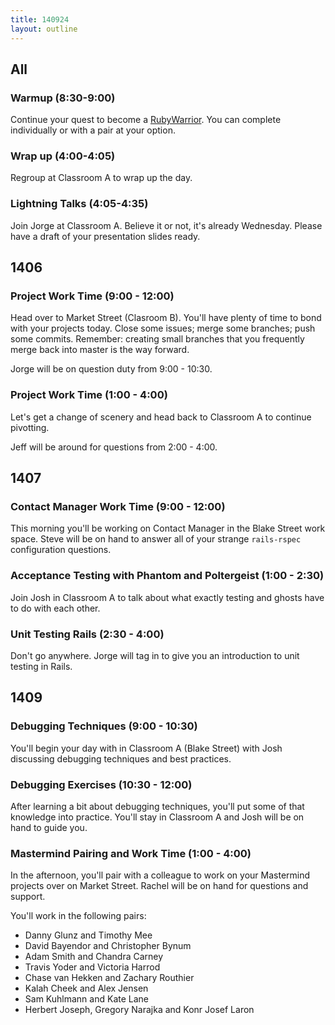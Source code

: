 ```yaml
---
title: 140924
layout: outline
---
```


## All

### Warmup (8:30-9:00)

Continue your quest to become a [RubyWarrior](https://www.bloc.io/ruby-warrior/). You can complete individually or with a pair at your option.

### Wrap up (4:00-4:05)

Regroup at Classroom A to wrap up the day.

### Lightning Talks (4:05-4:35)

Join Jorge at Classroom A. Believe it or not, it's already Wednesday. Please have a draft of your presentation slides ready.

## 1406

### Project Work Time (9:00 - 12:00)

Head over to Market Street (Clasroom B). You'll have plenty of time to bond with your projects today. Close some issues; merge some branches; push some commits. Remember: creating small branches that you frequently merge back into master is the way forward.

Jorge will be on question duty from 9:00 - 10:30.

### Project Work Time (1:00 - 4:00)

Let's get a change of scenery and head back to Classroom A to continue pivotting.

Jeff will be around for questions from 2:00 - 4:00.

## 1407

### Contact Manager Work Time (9:00 - 12:00)

This morning you'll be working on Contact Manager in the Blake Street work space. Steve will be on hand to answer all of your strange `rails-rspec` configuration questions.

### Acceptance Testing with Phantom and Poltergeist (1:00 - 2:30)

Join Josh in Classroom A to talk about what exactly testing and ghosts have to do with each other.

### Unit Testing Rails (2:30 - 4:00)

Don't go anywhere. Jorge will tag in to give you an introduction to unit testing in Rails.

## 1409

### Debugging Techniques (9:00 - 10:30)

You'll begin your day with in Classroom A (Blake Street) with Josh discussing debugging techniques and best practices.

### Debugging Exercises (10:30 - 12:00)

After learning a bit about debugging techniques, you'll put some of that knowledge into practice. You'll stay in Classroom A and Josh will be on hand to guide you.

### Mastermind Pairing and Work Time (1:00 - 4:00)

In the afternoon, you'll pair with a colleague to work on your Mastermind projects over on Market Street. Rachel will be on hand for questions and support.

You'll work in the following pairs:

* Danny Glunz and Timothy Mee
* David Bayendor and Christopher Bynum
* Adam Smith and Chandra Carney
* Travis Yoder and Victoria Harrod
* Chase van Hekken and Zachary Routhier
* Kalah Cheek and Alex Jensen
* Sam Kuhlmann and Kate Lane
* Herbert Joseph, Gregory Narajka and Konr Josef Laron

